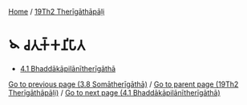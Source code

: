 
[Home](/) / [19Th2 Therīgāthāpāḷi](../19Th2.md)

# 𑁪 𑀘𑀢𑀼𑀓𑁆𑀓𑀦𑀺𑀧𑀸𑀢

* [4.1 Bhaddākāpilānītherīgāthā](4/4.1.md)

[Go to previous page (3.8 Somātherīgāthā)](3/3.8.md) / [Go to parent page (19Th2 Therīgāthāpāḷi)](0.md) / [Go to next page (4.1 Bhaddākāpilānītherīgāthā)](4/4.1.md)


